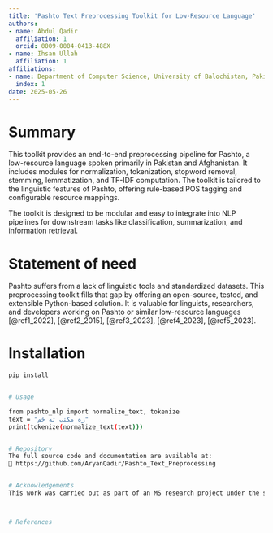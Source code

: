```yaml
---
title: 'Pashto Text Preprocessing Toolkit for Low-Resource Language'
authors:
- name: Abdul Qadir
  affiliation: 1
  orcid: 0009-0004-0413-488X
- name: Ihsan Ullah
  affiliation: 1
affiliations:
- name: Department of Computer Science, University of Balochistan, Pakistan
  index: 1
date: 2025-05-26
---
```


# Summary

This toolkit provides an end-to-end preprocessing pipeline for Pashto, a low-resource language spoken primarily in Pakistan and Afghanistan. It includes modules for normalization, tokenization, stopword removal, stemming, lemmatization, and TF-IDF computation. The toolkit is tailored to the linguistic features of Pashto, offering rule-based POS tagging and configurable resource mappings.

The toolkit is designed to be modular and easy to integrate into NLP pipelines for downstream tasks like classification, summarization, and information retrieval.

# Statement of need

Pashto suffers from a lack of linguistic tools and standardized datasets. This preprocessing toolkit fills that gap by offering an open-source, tested, and extensible Python-based solution. It is valuable for linguists, researchers, and developers working on Pashto or similar low-resource languages [@ref1_2022], [@ref2_2015], [@ref3_2023], [@ref4_2023], [@ref5_2023].

# Installation

```bash
pip install


# Usage

from pashto_nlp import normalize_text, tokenize
text = "زه مکتب ته ځم"
print(tokenize(normalize_text(text)))


# Repository
The full source code and documentation are available at:
🔗 https://github.com/AryanQadir/Pashto_Text_Preprocessing


# Acknowledgements
This work was carried out as part of an MS research project under the supervision of the University of Balochistan.



# References

